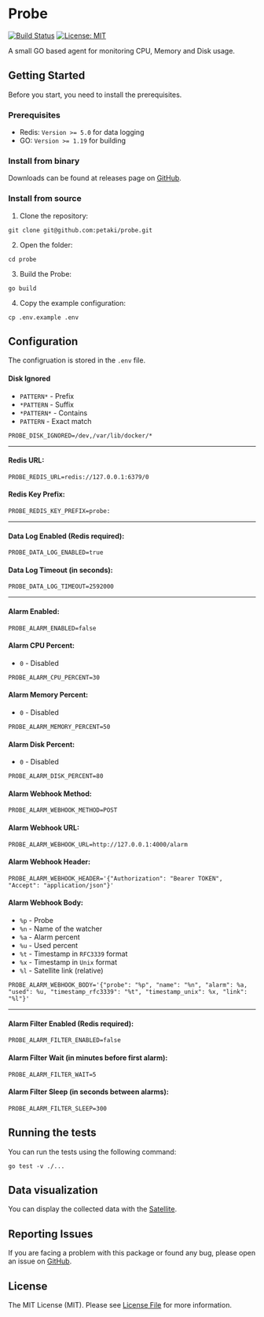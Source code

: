 # Probe

[![Build Status](https://github.com/petaki/probe/workflows/tests/badge.svg)](https://github.com/petaki/probe/actions)
[![License: MIT](https://img.shields.io/badge/License-MIT-brightgreen.svg)](LICENSE.md)

A small GO based agent for monitoring CPU, Memory and Disk usage.

## Getting Started

Before you start, you need to install the prerequisites.

### Prerequisites

- Redis: `Version >= 5.0` for data logging
- GO: `Version >= 1.19` for building

### Install from binary

Downloads can be found at releases page on [GitHub](https://github.com/petaki/probe/releases).

### Install from source

1. Clone the repository:

```
git clone git@github.com:petaki/probe.git
```

2. Open the folder:

```
cd probe
```

3. Build the Probe:

```
go build
```

4. Copy the example configuration:

```
cp .env.example .env
```

## Configuration

The configruation is stored in the `.env` file.

#### Disk Ignored

- `PATTERN*` - Prefix
- `*PATTERN` - Suffix
- `*PATTERN*` - Contains
- `PATTERN` - Exact match

```
PROBE_DISK_IGNORED=/dev,/var/lib/docker/*
```

---

#### Redis URL:

```
PROBE_REDIS_URL=redis://127.0.0.1:6379/0
```

#### Redis Key Prefix:

```
PROBE_REDIS_KEY_PREFIX=probe:
```

---

#### Data Log Enabled (Redis required):

```
PROBE_DATA_LOG_ENABLED=true
```

#### Data Log Timeout (in seconds):

```
PROBE_DATA_LOG_TIMEOUT=2592000
```

---

#### Alarm Enabled:

```
PROBE_ALARM_ENABLED=false
```

#### Alarm CPU Percent:

- `0` - Disabled

```
PROBE_ALARM_CPU_PERCENT=30
```

#### Alarm Memory Percent:

- `0` - Disabled

```
PROBE_ALARM_MEMORY_PERCENT=50
```

#### Alarm Disk Percent:

- `0` - Disabled

```
PROBE_ALARM_DISK_PERCENT=80
```

#### Alarm Webhook Method:

```
PROBE_ALARM_WEBHOOK_METHOD=POST
```

#### Alarm Webhook URL:

```
PROBE_ALARM_WEBHOOK_URL=http://127.0.0.1:4000/alarm
```

#### Alarm Webhook Header:

```
PROBE_ALARM_WEBHOOK_HEADER='{"Authorization": "Bearer TOKEN", "Accept": "application/json"}'
```

#### Alarm Webhook Body:

- `%p` - Probe
- `%n` - Name of the watcher
- `%a` - Alarm percent
- `%u` - Used percent
- `%t` - Timestamp in `RFC3339` format
- `%x` - Timestamp in `Unix` format
- `%l` - Satellite link (relative)

```
PROBE_ALARM_WEBHOOK_BODY='{"probe": "%p", "name": "%n", "alarm": %a, "used": %u, "timestamp_rfc3339": "%t", "timestamp_unix": %x, "link": "%l"}'
```

---

#### Alarm Filter Enabled (Redis required):

```
PROBE_ALARM_FILTER_ENABLED=false
```

#### Alarm Filter Wait (in minutes before first alarm):

```
PROBE_ALARM_FILTER_WAIT=5
```

#### Alarm Filter Sleep (in seconds between alarms):

```
PROBE_ALARM_FILTER_SLEEP=300
```

## Running the tests

You can run the tests using the following command:

```
go test -v ./...
```

## Data visualization

You can display the collected data with the [Satellite](https://github.com/petaki/satellite).

## Reporting Issues

If you are facing a problem with this package or found any bug, please open an issue on [GitHub](https://github.com/petaki/probe/issues).

## License

The MIT License (MIT). Please see [License File](LICENSE.md) for more information.
